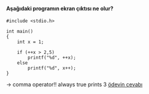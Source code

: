 #### Aşağıdaki programın ekran çıktısı ne olur?

```
#include <stdio.h>

int main()
{
	int x = 1;

	if (++x > 2,5)
		printf("%d", ++x);
	else
		printf("%d", x++);
}
```
-> comma operator!! always true prints 3
[ödevin cevabı](https://vimeo.com/363331654)
